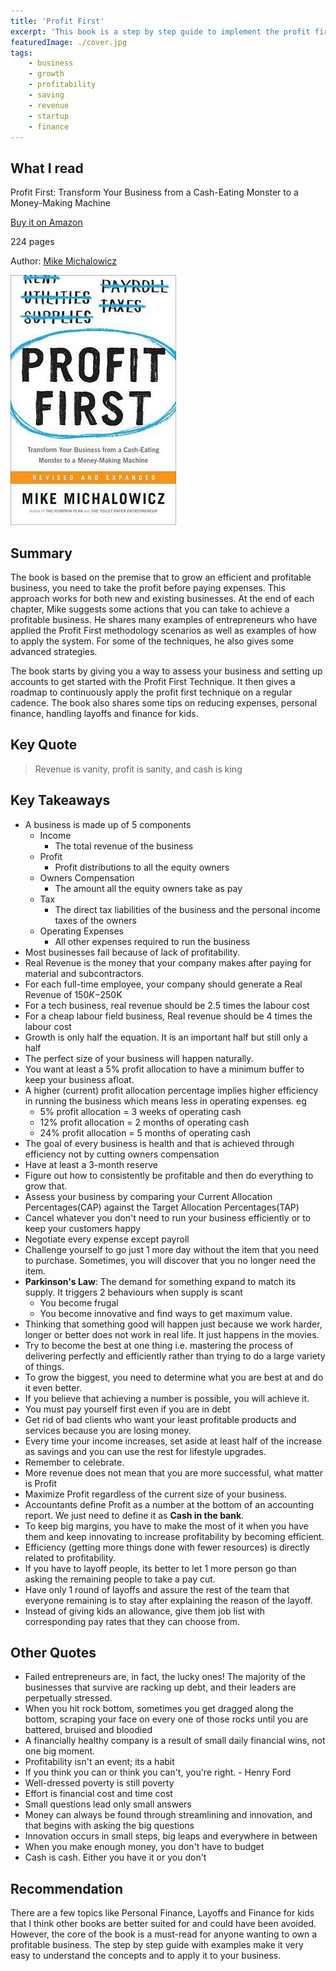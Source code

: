 ```yaml
---
title: 'Profit First'
excerpt: 'This book is a step by step guide to implement the profit first technique - a strategy to divide your income into different buckets and taking a profit before paying your expenses to run an efficient and profitable business'
featuredImage: ./cover.jpg
tags:
    - business
    - growth
    - profitability
    - saving
    - revenue
    - startup
    - finance
---
```


## What I read

Profit First: Transform Your Business from a Cash-Eating Monster to a Money-Making Machine

[Buy it on Amazon](https://www.amazon.com/Profit-First-Transform-Cash-Eating-Money-Making-ebook/dp/B01HCGYTH4)

224 pages

Author: [Mike Michalowicz](https://mikemichalowicz.com/)

![Book Cover](./cover.jpg)

## Summary

The book is based on the premise that to grow an efficient and profitable business, you need to take the profit before paying expenses. This approach works for both new and existing businesses. At the end of each chapter, Mike suggests some actions that you can take to achieve a profitable business. He shares many examples of entrepreneurs who have applied the Profit First methodology scenarios as well as examples of how to apply the system. For some of the techniques, he also gives some advanced strategies.

The book starts by giving you a way to assess your business and setting up accounts to get started with the Profit First Technique. It then gives a roadmap to continuously apply the profit first technique on a regular cadence. The book also shares some tips on reducing expenses, personal finance, handling layoffs and finance for kids.

## Key Quote

> Revenue is vanity, profit is sanity, and cash is king

## Key Takeaways

-   A business is made up of 5 components
    -   Income
        -   The total revenue of the business
    -   Profit
        -   Profit distributions to all the equity owners
    -   Owners Compensation
        -   The amount all the equity owners take as pay
    -   Tax
        -   The direct tax liabilities of the business and the personal income taxes of the owners
    -   Operating Expenses
        -   All other expenses required to run the business
-   Most businesses fail because of lack of profitability.
-   Real Revenue is the money that your company makes after paying for material and subcontractors.
-   For each full-time employee, your company should generate a Real Revenue of $150K-$250K
-   For a tech business, real revenue should be 2.5 times the labour cost
-   For a cheap labour field business, Real revenue should be 4 times the labour cost
-   Growth is only half the equation. It is an important half but still only a half
-   The perfect size of your business will happen naturally.
-   You want at least a 5% profit allocation to have a minimum buffer to keep your business afloat.
-   A higher (current) profit allocation percentage implies higher efficiency in running the business which means less in operating expenses. eg
    -   5% profit allocation = 3 weeks of operating cash
    -   12% profit allocation = 2 months of operating cash
    -   24% profit allocation = 5 months of operating cash
-   The goal of every business is health and that is achieved through efficiency not by cutting owners compensation
-   Have at least a 3-month reserve
-   Figure out how to consistently be profitable and then do everything to grow that.
-   Assess your business by comparing your Current Allocation Percentages(CAP) against the Target Allocation Percentages(TAP)
-   Cancel whatever you don't need to run your business efficiently or to keep your customers happy
-   Negotiate every expense except payroll
-   Challenge yourself to go just 1 more day without the item that you need to purchase. Sometimes, you will discover that you no longer need the item.
-   **Parkinson's Law**: The demand for something expand to match its supply. It triggers 2 behaviours when supply is scant
    -   You become frugal
    -   You become innovative and find ways to get maximum value.
-   Thinking that something good will happen just because we work harder, longer or better does not work in real life. It just happens in the movies.
-   Try to become the best at one thing i.e. mastering the process of delivering perfectly and efficiently rather than trying to do a large variety of things.
-   To grow the biggest, you need to determine what you are best at and do it even better.
-   If you believe that achieving a number is possible, you will achieve it.
-   You must pay yourself first even if you are in debt
-   Get rid of bad clients who want your least profitable products and services because you are losing money.
-   Every time your income increases, set aside at least half of the increase as savings and you can use the rest for lifestyle upgrades.
-   Remember to celebrate.
-   More revenue does not mean that you are more successful, what matter is Profit
-   Maximize Profit regardless of the current size of your business.
-   Accountants define Profit as a number at the bottom of an accounting report. We just need to define it as **Cash in the bank**.
-   To keep big margins, you have to make the most of it when you have them and keep innovating to increase profitability by becoming efficient.
-   Efficiency (getting more things done with fewer resources) is directly related to profitability.
-   If you have to layoff people, its better to let 1 more person go than asking the remaining people to take a pay cut.
-   Have only 1 round of layoffs and assure the rest of the team that everyone remaining is to stay after explaining the reason of the layoff.
-   Instead of giving kids an allowance, give them job list with corresponding pay rates that they can choose from.

## Other Quotes

-   Failed entrepreneurs are, in fact, the lucky ones! The majority of the businesses that survive are racking up debt, and their leaders are perpetually stressed.
-   When you hit rock bottom, sometimes you get dragged along the bottom, scraping your face on every one of those rocks until you are battered, bruised and bloodied
-   A financially healthy company is a result of small daily financial wins, not one big moment.
-   Profitability isn't an event; its a habit
-   If you think you can or think you can't, you're right. - Henry Ford
-   Well-dressed poverty is still poverty
-   Effort is financial cost and time cost
-   Small questions lead only small answers
-   Money can always be found through streamlining and innovation, and that begins with asking the big questions
-   Innovation occurs in small steps, big leaps and everywhere in between
-   When you make enough money, you don't have to budget
-   Cash is cash. Either you have it or you don't

## Recommendation

There are a few topics like Personal Finance, Layoffs and Finance for kids that I think other books are better suited for and could have been avoided. However, the core of the book is a must-read for anyone wanting to own a profitable business. The step by step guide with examples make it very easy to understand the concepts and to apply it to your business.
